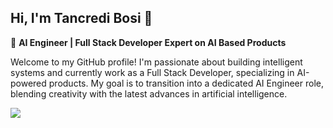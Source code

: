 ## Hi, I'm Tancredi Bosi 👋

🚀 **AI Engineer | Full Stack Developer Expert on AI Based Products**

Welcome to my GitHub profile! I'm passionate about building intelligent systems and currently work as a Full Stack Developer, specializing in AI-powered products. My goal is to transition into a dedicated AI Engineer role, blending creativity with the latest advances in artificial intelligence.

<img src="https://profile-counter.glitch.me/tancredibosi/count.svg?"  />

